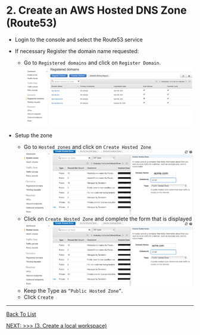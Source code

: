 # 2. Create an AWS Hosted DNS Zone (Route53)

- Login to the console and select the Route53 service
- If necessary Register the domain name requested:
  - Go to `Registered domains` and click on `Register Domain`.  
   ![Registered Domains page](./d100.assets/0210.png)

- Setup the zone
  - Go to `Hosted zones` and click on `Create Hosted Zone`
  ![Hosted Zones Page](./d100.assets/0220.png)
  - Click on `Create Hosted Zone` and complete the form that is displayed
  ![Hosted Zones Form](./d100.assets/0223.png)
  - Keep the Type as `“Public Hosted Zone”`.
  - Click `Create`

---

[Back To List](./d100.building.md)

[NEXT: >>>    (3. Create a local workspace)](./d103.local-workspace.md)
